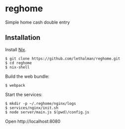 reghome
=======

Simple home cash double entry

Installation
-----------

Install [Nix](www.nixos.org/nix).

```
$ git clone https://github.com/lethalman/reghome.git
$ cd reghome
$ nix-shell
```

Build the web bundle:
	
```
$ webpack
```

Start the services:
	
```
$ mkdir -p ~/.reghome/nginx/logs
$ services/nginx/init.sh
$ node server/main.js $(pwd)/config.js
```

Open http://localhost:8080
